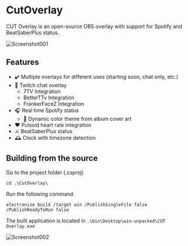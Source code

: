 # CutOverlay
 CUT Overlay is an open-source OBS overlay with support for Spotify and BeatSaberPlus status.

![Screenshot001](https://github.com/Marakusa/CutOverlay/assets/29477753/69ff57ae-e345-4846-8945-30ad603374e2)

## Features
- ✔️ Multiple overlays for different uses (starting soon, chat only, etc.)
- 💬 Twitch chat overlay
  - 7TV Integration
  - BetterTTv Integration
  - FrankerFaceZ Integration
- 🎧 Real time Spotify status
  - 🎨 Dynamic color theme from album cover art
- ❤️ Pulsoid heart rate integration
- ⚔️ BeatSaberPlus status
- 🕰️ Clock with timezone detection

## Building from the source
Go to the project folder (.csproj)
```
cd .\CutOverlay\
```
Run the following command
```
electronize build /target win /PublishSingleFile false /PublishReadyToRun false
```
The built application is located in `.\bin\Desktop\win-unpacked\CUT Overlay.exe`


![Screenshot002](https://github.com/Marakusa/CutOverlay/assets/29477753/70ee4c7a-ab9c-458b-962c-cdb8ed28a10d)

